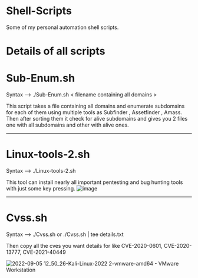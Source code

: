 # Shell-Scripts
Some of my personal automation shell scripts.

# Details of all scripts
# Sub-Enum.sh 
Syntax --> 
./Sub-Enum.sh < filename containing all domains > <Target-name>
  
  This script takes a file containing all domains and enumerate subdomains for each of them using multiple tools as Subfinder , Assetfinder , Amass. Then after sorting them it check for alive subdomains and gives you 2 files one with all subdomains and other with alive ones.
  
----------------------------------------------------------------------------------------
# Linux-tools-2.sh
  Syntax --> 
./Linux-tools-2.sh  
  
 This tool can install nearly all important pentesting and bug hunting tools with just some key pressing.
 ![image](https://user-images.githubusercontent.com/109458091/216826864-919ed708-4822-43d4-b86b-3a745c419e6a.png)

----------------------------------------------------------------------------------------
# Cvss.sh  
Syntax --> 
./Cvss.sh  or ./Cvss.sh | tee details.txt

 Then copy all the cves you want details for like CVE-2020-0601, CVE-2020-13777, CVE-2021-40449

![2022-09-05 12_50_26-Kali-Linux-2022 2-vmware-amd64 - VMware Workstation](https://user-images.githubusercontent.com/109458091/190091946-e468b382-c713-46fa-a9f5-3af49bf5975f.png)

